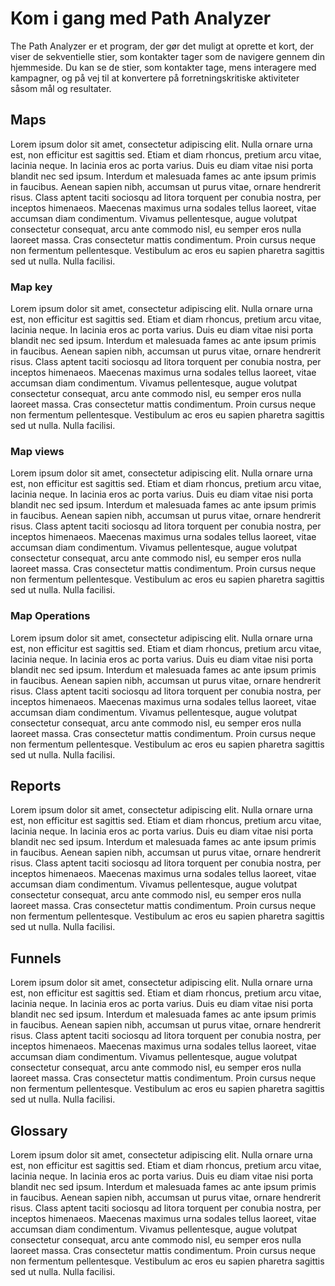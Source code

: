 # <a id="getting-started"></a>Kom i gang med Path Analyzer
The Path Analyzer er et program, der gør det muligt at oprette et kort, der viser de sekventielle stier, som kontakter tager som de navigere gennem din hjemmeside. Du kan se de stier, som kontakter tage, mens interagere med kampagner, og på vej til at konvertere på forretningskritiske aktiviteter såsom mål og resultater.

## <a id="maps"></a>Maps
Lorem ipsum dolor sit amet, consectetur adipiscing elit. Nulla ornare urna est, non efficitur est sagittis sed. Etiam et diam rhoncus, pretium arcu vitae, lacinia neque. In lacinia eros ac porta varius. Duis eu diam vitae nisi porta blandit nec sed ipsum. Interdum et malesuada fames ac ante ipsum primis in faucibus. Aenean sapien nibh, accumsan ut purus vitae, ornare hendrerit risus. Class aptent taciti sociosqu ad litora torquent per conubia nostra, per inceptos himenaeos. Maecenas maximus urna sodales tellus laoreet, vitae accumsan diam condimentum. Vivamus pellentesque, augue volutpat consectetur consequat, arcu ante commodo nisl, eu semper eros nulla laoreet massa. Cras consectetur mattis condimentum. Proin cursus neque non fermentum pellentesque. Vestibulum ac eros eu sapien pharetra sagittis sed ut nulla. Nulla facilisi.

### <a id="maps-key"></a>Map key
Lorem ipsum dolor sit amet, consectetur adipiscing elit. Nulla ornare urna est, non efficitur est sagittis sed. Etiam et diam rhoncus, pretium arcu vitae, lacinia neque. In lacinia eros ac porta varius. Duis eu diam vitae nisi porta blandit nec sed ipsum. Interdum et malesuada fames ac ante ipsum primis in faucibus. Aenean sapien nibh, accumsan ut purus vitae, ornare hendrerit risus. Class aptent taciti sociosqu ad litora torquent per conubia nostra, per inceptos himenaeos. Maecenas maximus urna sodales tellus laoreet, vitae accumsan diam condimentum. Vivamus pellentesque, augue volutpat consectetur consequat, arcu ante commodo nisl, eu semper eros nulla laoreet massa. Cras consectetur mattis condimentum. Proin cursus neque non fermentum pellentesque. Vestibulum ac eros eu sapien pharetra sagittis sed ut nulla. Nulla facilisi.

### <a id="maps-views"></a>Map views
Lorem ipsum dolor sit amet, consectetur adipiscing elit. Nulla ornare urna est, non efficitur est sagittis sed. Etiam et diam rhoncus, pretium arcu vitae, lacinia neque. In lacinia eros ac porta varius. Duis eu diam vitae nisi porta blandit nec sed ipsum. Interdum et malesuada fames ac ante ipsum primis in faucibus. Aenean sapien nibh, accumsan ut purus vitae, ornare hendrerit risus. Class aptent taciti sociosqu ad litora torquent per conubia nostra, per inceptos himenaeos. Maecenas maximus urna sodales tellus laoreet, vitae accumsan diam condimentum. Vivamus pellentesque, augue volutpat consectetur consequat, arcu ante commodo nisl, eu semper eros nulla laoreet massa. Cras consectetur mattis condimentum. Proin cursus neque non fermentum pellentesque. Vestibulum ac eros eu sapien pharetra sagittis sed ut nulla. Nulla facilisi.

### <a id="maps-operations"></a>Map Operations
Lorem ipsum dolor sit amet, consectetur adipiscing elit. Nulla ornare urna est, non efficitur est sagittis sed. Etiam et diam rhoncus, pretium arcu vitae, lacinia neque. In lacinia eros ac porta varius. Duis eu diam vitae nisi porta blandit nec sed ipsum. Interdum et malesuada fames ac ante ipsum primis in faucibus. Aenean sapien nibh, accumsan ut purus vitae, ornare hendrerit risus. Class aptent taciti sociosqu ad litora torquent per conubia nostra, per inceptos himenaeos. Maecenas maximus urna sodales tellus laoreet, vitae accumsan diam condimentum. Vivamus pellentesque, augue volutpat consectetur consequat, arcu ante commodo nisl, eu semper eros nulla laoreet massa. Cras consectetur mattis condimentum. Proin cursus neque non fermentum pellentesque. Vestibulum ac eros eu sapien pharetra sagittis sed ut nulla. Nulla facilisi.

## <a id="reports"></a>Reports
Lorem ipsum dolor sit amet, consectetur adipiscing elit. Nulla ornare urna est, non efficitur est sagittis sed. Etiam et diam rhoncus, pretium arcu vitae, lacinia neque. In lacinia eros ac porta varius. Duis eu diam vitae nisi porta blandit nec sed ipsum. Interdum et malesuada fames ac ante ipsum primis in faucibus. Aenean sapien nibh, accumsan ut purus vitae, ornare hendrerit risus. Class aptent taciti sociosqu ad litora torquent per conubia nostra, per inceptos himenaeos. Maecenas maximus urna sodales tellus laoreet, vitae accumsan diam condimentum. Vivamus pellentesque, augue volutpat consectetur consequat, arcu ante commodo nisl, eu semper eros nulla laoreet massa. Cras consectetur mattis condimentum. Proin cursus neque non fermentum pellentesque. Vestibulum ac eros eu sapien pharetra sagittis sed ut nulla. Nulla facilisi.

## <a id="funnels"></a>Funnels
Lorem ipsum dolor sit amet, consectetur adipiscing elit. Nulla ornare urna est, non efficitur est sagittis sed. Etiam et diam rhoncus, pretium arcu vitae, lacinia neque. In lacinia eros ac porta varius. Duis eu diam vitae nisi porta blandit nec sed ipsum. Interdum et malesuada fames ac ante ipsum primis in faucibus. Aenean sapien nibh, accumsan ut purus vitae, ornare hendrerit risus. Class aptent taciti sociosqu ad litora torquent per conubia nostra, per inceptos himenaeos. Maecenas maximus urna sodales tellus laoreet, vitae accumsan diam condimentum. Vivamus pellentesque, augue volutpat consectetur consequat, arcu ante commodo nisl, eu semper eros nulla laoreet massa. Cras consectetur mattis condimentum. Proin cursus neque non fermentum pellentesque. Vestibulum ac eros eu sapien pharetra sagittis sed ut nulla. Nulla facilisi.

## <a id="glossary"></a>Glossary
Lorem ipsum dolor sit amet, consectetur adipiscing elit. Nulla ornare urna est, non efficitur est sagittis sed. Etiam et diam rhoncus, pretium arcu vitae, lacinia neque. In lacinia eros ac porta varius. Duis eu diam vitae nisi porta blandit nec sed ipsum. Interdum et malesuada fames ac ante ipsum primis in faucibus. Aenean sapien nibh, accumsan ut purus vitae, ornare hendrerit risus. Class aptent taciti sociosqu ad litora torquent per conubia nostra, per inceptos himenaeos. Maecenas maximus urna sodales tellus laoreet, vitae accumsan diam condimentum. Vivamus pellentesque, augue volutpat consectetur consequat, arcu ante commodo nisl, eu semper eros nulla laoreet massa. Cras consectetur mattis condimentum. Proin cursus neque non fermentum pellentesque. Vestibulum ac eros eu sapien pharetra sagittis sed ut nulla. Nulla facilisi.